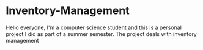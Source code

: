 # Inventory-Management
Hello everyone, I'm a computer science student and this is a personal project I did as part of a summer semester. The project deals with inventory management
